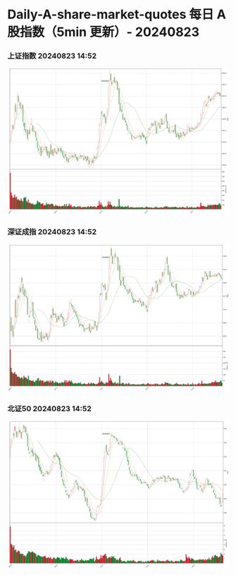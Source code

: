 
# Daily-A-share-market-quotes 每日 A 股指数（5min 更新）- 20240823

### 上证指数 20240823 14:52
![](./fig/2024/8/20240823-sh000001.png)

### 深证成指 20240823 14:52
![](./fig/2024/8/20240823-sz399001.png)

### 北证50 20240823 14:52
![](./fig/2024/8/20240823-bj899050.png)
